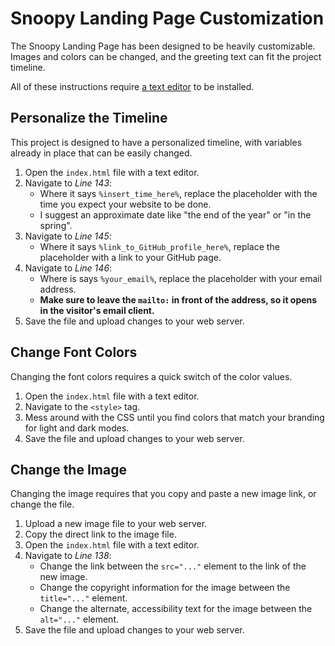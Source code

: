 # Snoopy Landing Page Customization

The Snoopy Landing Page has been designed to be heavily customizable. Images and colors can be changed, and the greeting text can fit the project timeline.

All of these instructions require [a text editor](https://code.visualstudio.com/) to be installed.

## Personalize the Timeline

This project is designed to have a personalized timeline, with variables already in place that can be easily changed.

1. Open the `index.html` file with a text editor.
2. Navigate to _Line 143_:
   - Where it says `%insert_time_here%`, replace the placeholder with the time you expect your website to be done.
   - I suggest an approximate date like "the end of the year" or "in the spring".
3. Navigate to _Line 145_:
   - Where it says `%link_to_GitHub_profile_here%`, replace the placeholder with a link to your GitHub page.
4. Navigate to _Line 146_:
   - Where is says `%your_email%`, replace the placeholder with your email address.
   - **Make sure to leave the `mailto:` in front of the address, so it opens in the visitor's email client.**
5. Save the file and upload changes to your web server.

## Change Font Colors

Changing the font colors requires a quick switch of the color values.

1. Open the `index.html` file with a text editor.
2. Navigate to the `<style>` tag.
3. Mess around with the CSS until you find colors that match your branding for light and dark modes.
4. Save the file and upload changes to your web server.

## Change the Image

Changing the image requires that you copy and paste a new image link, or change the file.

1. Upload a new image file to your web server.
2. Copy the direct link to the image file.
3. Open the `index.html` file with a text editor.
4. Navigate to _Line 138_:
   - Change the link between the `src="..."` element to the link of the new image.
   - Change the copyright information for the image between the `title="..."` element.
   - Change the alternate, accessibility text for the image between the `alt="..."` element.
5. Save the file and upload changes to your web server.
